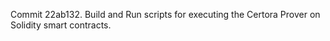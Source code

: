 Commit 22ab132.                    Build and Run scripts for executing the Certora Prover on Solidity smart contracts.